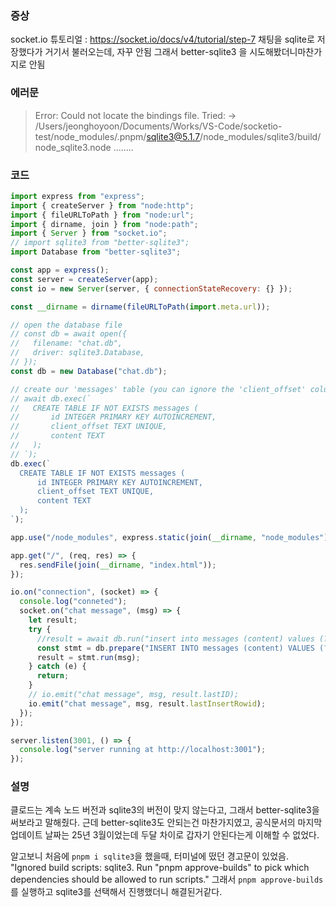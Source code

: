 ### 증상
socket.io 튜토리얼 : https://socket.io/docs/v4/tutorial/step-7
채팅을 sqlite로 저장했다가 거기서 불러오는데, 자꾸 안됨
그래서 better-sqlite3 을 시도해봤더니마찬가지로 안됨
### 에러문
> Error: Could not locate the bindings file. Tried: → /Users/jeonghoyoon/Documents/Works/VS-Code/socketio-test/node_modules/.pnpm/sqlite3@5.1.7/node_modules/sqlite3/build/node_sqlite3.node
>........
### 코드
```js
import express from "express";
import { createServer } from "node:http";
import { fileURLToPath } from "node:url";
import { dirname, join } from "node:path";
import { Server } from "socket.io";
// import sqlite3 from "better-sqlite3";
import Database from "better-sqlite3";

const app = express();
const server = createServer(app);
const io = new Server(server, { connectionStateRecovery: {} });

const __dirname = dirname(fileURLToPath(import.meta.url));

// open the database file
// const db = await open({
//   filename: "chat.db",
//   driver: sqlite3.Database,
// });
const db = new Database("chat.db");

// create our 'messages' table (you can ignore the 'client_offset' column for now)
// await db.exec(`
//   CREATE TABLE IF NOT EXISTS messages (
//       id INTEGER PRIMARY KEY AUTOINCREMENT,
//       client_offset TEXT UNIQUE,
//       content TEXT
//   );
// `);
db.exec(`
  CREATE TABLE IF NOT EXISTS messages (
      id INTEGER PRIMARY KEY AUTOINCREMENT,
      client_offset TEXT UNIQUE,
      content TEXT
  );
`);

app.use("/node_modules", express.static(join(__dirname, "node_modules")));

app.get("/", (req, res) => {
  res.sendFile(join(__dirname, "index.html"));
});

io.on("connection", (socket) => {
  console.log("conneted");
  socket.on("chat message", (msg) => {
    let result;
    try {
      //result = await db.run("insert into messages (content) values (?)", msg);
      const stmt = db.prepare("INSERT INTO messages (content) VALUES (?)");
      result = stmt.run(msg);
    } catch (e) {
      return;
    }
    // io.emit("chat message", msg, result.lastID);
    io.emit("chat message", msg, result.lastInsertRowid);
  });
});

server.listen(3001, () => {
  console.log("server running at http://localhost:3001");
});

```
### 설명
클로드는 계속 노드 버전과 sqlite3의 버전이 맞지 않는다고, 그래서 better-sqlite3을 써보라고 말해줬다.
근데 better-sqlite3도 안되는건 마찬가지였고, 공식문서의 마지막 업데이트 날짜는 25년 3월이었는데 두달 차이로 갑자기 안된다는게 이해할 수 없었다.

알고보니 처음에 `pnpm i sqlite3`을 했을때, 터미널에 떴던 경고문이 있었음.
"Ignored build scripts: sqlite3.
Run "pnpm approve-builds" to pick which dependencies should be allowed to run scripts."
그래서 `pnpm approve-builds`를 실행하고 sqlite3를 선택해서 진행했더니 해결된거같다.
